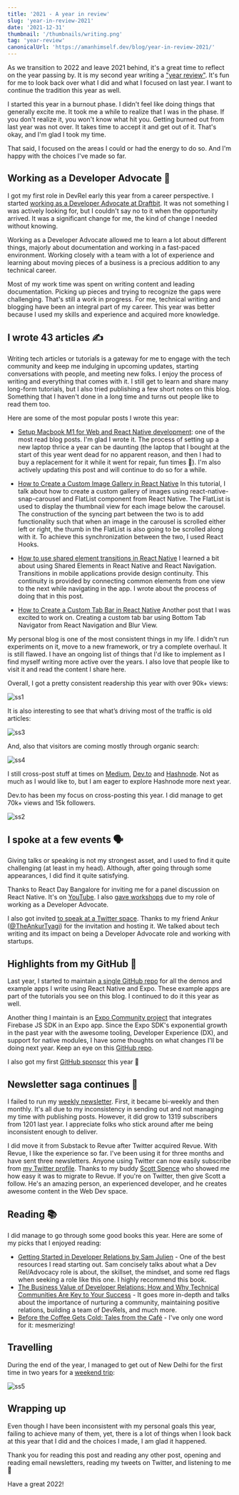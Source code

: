 ```yaml
---
title: '2021 - A year in review'
slug: 'year-in-review-2021'
date: '2021-12-31'
thumbnail: '/thumbnails/writing.png'
tag: 'year-review'
canonicalUrl: 'https://amanhimself.dev/blog/year-in-review-2021/'
---
```


As we transition to 2022 and leave 2021 behind, it's a great time to reflect on the year passing by. It is my second year writing a ["year review"](https://amanhimself.dev/blog/year-rewind-2020/). It's fun for me to look back over what I did and what I focused on last year. I want to continue the tradition this year as well.

I started this year in a burnout phase. I didn't feel like doing things that generally excite me. It took me a while to realize that I was in the phase. If you don't realize it, you won't know what hit you. Getting burned out from last year was not over. It takes time to accept it and get out of it. That's okay, and I'm glad I took my time.

That said, I focused on the areas I could or had the energy to do so. And I'm happy with the choices I've made so far.

## Working as a Developer Advocate 🥑

I got my first role in DevRel early this year from a career perspective. I started [working as a Developer Advocate at Draftbit](https://amanhimself.dev/blog/first-three-months-as-developer-advocate/). It was not something I was actively looking for, but I couldn't say no to it when the opportunity arrived. It was a significant change for me, the kind of change I needed without knowing.

Working as a Developer Advocate allowed me to learn a lot about different things, majorly about documentation and working in a fast-paced environment. Working closely with a team with a lot of experience and learning about moving pieces of a business is a precious addition to any technical career.

Most of my work time was spent on writing content and leading documentation. Picking up pieces and trying to recognize the gaps were challenging. That's still a work in progress. For me, technical writing and blogging have been an integral part of my career. This year was better because I used my skills and experience and acquired more knowledge.

## I wrote 43 articles ✍️

Writing tech articles or tutorials is a gateway for me to engage with the tech community and keep me indulging in upcoming updates, starting conversations with people, and meeting new folks. I enjoy the process of writing and everything that comes with it. I still get to learn and share many long-form tutorials, but I also tried publishing a few short notes on this blog. Something that I haven't done in a long time and turns out people like to read them too.

Here are some of the most popular posts I wrote this year:

- [Setup Macbook M1 for Web and React Native development](https://amanhimself.dev/blog/setup-macbook-m1/): one of the most read blog posts. I'm glad I wrote it. The process of setting up a new laptop thrice a year can be daunting (the laptop that I bought at the start of this year went dead for no apparent reason, and then I had to buy a replacement for it while it went for repair, fun times 😬). I'm also actively updating this post and will continue to do so for a while.

- [How to Create a Custom Image Gallery in React Native](https://amanhimself.dev/blog/custom-preview-image-gallery-in-react-native/) In this tutorial, I talk about how to create a custom gallery of images using react-native-snap-carousel and FlatList component from React Native. The FlatList is used to display the thumbnail view for each image below the carousel. The construction of the syncing part between the two is to add functionality such that when an image in the carousel is scrolled either left or right, the thumb in the FlatList is also going to be scrolled along with it. To achieve this synchronization between the two, I used React Hooks.

- [How to use shared element transitions in React Native](https://amanhimself.dev/blog/shared-element-transitions/) I learned a bit about using Shared Elements in React Native and React Navigation. Transitions in mobile applications provide design continuity. This continuity is provided by connecting common elements from one view to the next while navigating in the app. I wrote about the process of doing that in this post.

- [How to Create a Custom Tab Bar in React Native](https://amanhimself.dev/blog/create-custom-tab-bar-in-react-native/) Another post that I was excited to work on. Creating a custom tab bar using Bottom Tab Navigator from React Navigation and Blur View.

My personal blog is one of the most consistent things in my life. I didn't run experiments on it, move to a new framework, or try a complete overhaul. It is still flawed. I have an ongoing list of things that I'd like to implement as I find myself writing more active over the years. I also love that people like to visit it and read the content I share here.

Overall, I got a pretty consistent readership this year with over 90k+ views:

![ss1](https://i.imgur.com/0gGHK68.png)

It is also interesting to see that what’s driving most of the traffic is old articles:

![ss3](https://i.imgur.com/msuWpjr.png)

And, also that visitors are coming mostly through organic search:

![ss4](https://i.imgur.com/xErLMj1.png)

I still cross-post stuff at times on [Medium](https://medium.com/@amanhimself), [Dev.to](https://dev.to/amanhimself) and [Hashnode](https://amanhimself.hashnode.dev/). Not as much as I would like to, but I am eager to explore Hashnode more next year.

Dev.to has been my focus on cross-posting this year. I did manage to get 70k+ views and 15k followers.

![ss2](https://i.imgur.com/B8tQxBN.png)

## I spoke at a few events 🗣

Giving talks or speaking is not my strongest asset, and I used to find it quite challenging (at least in my head). Although, after going through some appearances, I did find it quite satisfying.

Thanks to React Day Bangalore for inviting me for a panel discussion on React Native. It's on [YouTube](https://www.youtube.com/watch?v=_HKzhe8f47Y). I also [gave workshops](https://amanhimself.dev/speaking) due to my role of working as a Developer Advocate.

I also got invited [to speak at a Twitter space](https://twitter.com/TheAnkurTyagi/status/1465624585773228034). Thanks to my friend Ankur ([@TheAnkurTyagi](https://twitter.com/TheAnkurTyagi/)) for the invitation and hosting it. We talked about tech writing and its impact on being a Developer Advocate role and working with startups.

## Highlights from my GitHub 🐙

Last year, I started to maintain [a single GitHub repo](https://github.com/amandeepmittal/react-native-examples) for all the demos and example apps I write using React Native and Expo. These example apps are part of the tutorials you see on this blog. I continued to do it this year as well.

Another thing I maintain is an [Expo Community project](https://github.com/expo-community/expo-firebase-starter) that integrates Firebase JS SDK in an Expo app. Since the Expo SDK's exponential growth in the past year with the awesome tooling, Developer Experience (DX), and support for native modules, I have some thoughts on what changes I'll be doing next year. Keep an eye on this [GitHub repo](https://github.com/expo-community/expo-firebase-starter).

I also got my first [GitHub sponsor](https://twitter.com/amanhimself/status/1454352509124820994) this year 🤩

## Newsletter saga continues 💌

I failed to run my [weekly newsletter](https://amanhimself.substack.com/). First, it became bi-weekly and then monthly. It's all due to my inconsistency in sending out and not managing my time with publishing posts. However, it did grow to 1319 subscribers from 1201 last year. I appreciate folks who stick around after me being inconsistent enough to deliver.

I did move it from Substack to Revue after Twitter acquired Revue. With Revue, I like the experience so far. I've been using it for three months and have sent three newsletters. Anyone using Twitter can now easily subscribe from [my Twitter profile](https://twitter.com/amanhimself). Thanks to my buddy [Scott Spence](https://twitter.com/spences10) who showed me how easy it was to migrate to Revue. If you're on Twitter, then give Scott a follow. He's an amazing person, an experienced developer, and he creates awesome content in the Web Dev space.

## Reading 📚

I did manage to go through some good books this year. Here are some of my picks that I enjoyed reading:

- [Getting Started in Developer Relations by Sam Julien](https://www.goodreads.com/book/show/57735972-getting-started-in-developer-relations) - One of the best resources I read starting out. Sam concisely talks about what a Dev Rel/Advocacy role is about, the skillset, the mindset, and some red flags when seeking a role like this one. I highly recommend this book.
- [The Business Value of Developer Relations: How and Why Technical Communities Are Key to Your Success](https://www.goodreads.com/book/show/40167835-the-business-value-of-developer-relations) - It goes more in-depth and talks about the importance of nurturing a community, maintaining positive relations, building a team of DevRels, and much more.
- [Before the Coffee Gets Cold: Tales from the Café](https://www.goodreads.com/book/show/54373691-before-the-coffee-gets-cold) - I've only one word for it: mesmerizing!

## Travelling

During the end of the year, I managed to get out of New Delhi for the first time in two years for a [weekend trip](https://www.instagram.com/p/CXsVqr9lJyY/):

![ss5](https://i.imgur.com/qRBwCNO.jpg)

## Wrapping up

Even though I have been inconsistent with my personal goals this year, failing to achieve many of them, yet, there is a lot of things when I look back at this year that I did and the choices I made, I am glad it happened.

Thank you for reading this post and reading any other post, opening and reading email newsletters, reading my tweets on Twitter, and listening to me 🙏

Have a great 2022!
